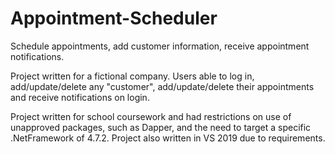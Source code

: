 # Appointment-Scheduler
Schedule appointments, add customer information, receive appointment notifications.

Project written for a fictional company.  Users able to log in, add/update/delete any "customer", add/update/delete their appointments and receive notifications on login.

Project written for school coursework and had restrictions on use of unapproved packages, such as Dapper, and the need to target a specific .NetFramework of 4.7.2.  Project also written in VS 2019 due to requirements.
